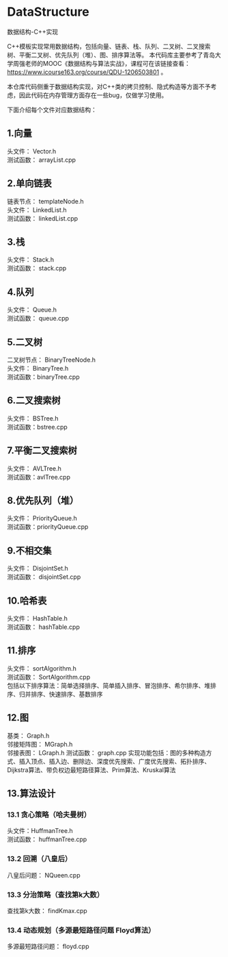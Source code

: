 # DataStructure
数据结构-C++实现

C++模板实现常用数据结构，包括向量、链表、栈、队列、二叉树、二叉搜索树、平衡二叉树、优先队列（堆）、图、排序算法等。
本代码库主要参考了青岛大学周强老师的MOOC《数据结构与算法实战》，课程可在该链接查看： https://www.icourse163.org/course/QDU-1206503801 。

本仓库代码侧重于数据结构实现，对C++类的拷贝控制、隐式构造等方面不予考虑，因此代码在内存管理方面存在一些bug，仅做学习使用。

下面介绍每个文件对应数据结构：
## 1.向量
头文件： Vector.h  
测试函数： arrayList.cpp
## 2.单向链表
链表节点： templateNode.h  
头文件： LinkedList.h  
测试函数： linkedList.cpp
## 3.栈
头文件： Stack.h  
测试函数： stack.cpp
## 4.队列
头文件： Queue.h  
测试函数： queue.cpp
## 5.二叉树
二叉树节点： BinaryTreeNode.h  
头文件： BinaryTree.h  
测试函数：binaryTree.cpp
## 6.二叉搜索树
头文件： BSTree.h  
测试函数：bstree.cpp
## 7.平衡二叉搜索树
头文件： AVLTree.h  
测试函数：avlTree.cpp
## 8.优先队列（堆）
头文件： PriorityQueue.h  
测试函数：priorityQueue.cpp
## 9.不相交集
头文件： DisjointSet.h  
测试函数： disjointSet.cpp  
## 10.哈希表
头文件： HashTable.h  
测试函数： hashTable.cpp
## 11.排序
头文件： sortAlgorithm.h  
测试函数： SortAlgorithm.cpp  
包括以下排序算法：简单选择排序、简单插入排序、冒泡排序、希尔排序、堆排序、归并排序、快速排序、基数排序
## 12.图
基类： Graph.h  
邻接矩阵图： MGraph.h  
邻接表图： LGraph.h
测试函数： graph.cpp
实现功能包括：图的多种构造方式、插入顶点、插入边、删除边、深度优先搜索、广度优先搜索、拓扑排序、Dijkstra算法、带负权边最短路径算法、Prim算法、Kruskal算法
## 13.算法设计
### 13.1 贪心策略（哈夫曼树）
头文件：HuffmanTree.h  
测试函数： huffmanTree.cpp
### 13.2 回溯（八皇后）
八皇后问题： NQueen.cpp
### 13.3 分治策略（查找第k大数）
查找第k大数： findKmax.cpp
### 13.4 动态规划（多源最短路径问题 Floyd算法）
多源最短路径问题： floyd.cpp
